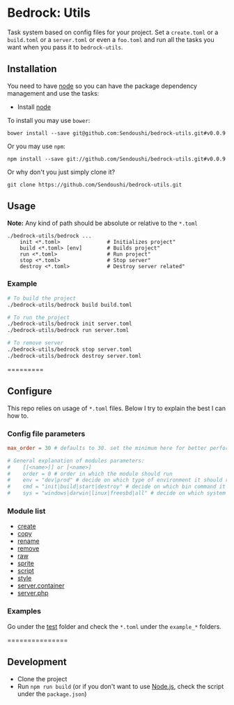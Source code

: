 # Bedrock: Utils

Task system based on config files for your project. Set a `create.toml` or a `build.toml` or a `server.toml` or even a `foo.toml` and run all the tasks you want when you pass it to `bedrock-utils`.<br>

## Installation
You need to have [node](http://nodejs.org) so you can have the package dependency management and use the tasks:
- Install [node](http://nodejs.org)

To install you may use ```bower```:
```
bower install --save git@github.com:Sendoushi/bedrock-utils.git#v0.0.9
```

Or you may use ```npm```:
```
npm install --save git://github.com/Sendoushi/bedrock-utils.git#v0.0.9
```

Or why don't you just simply clone it?
```
git clone https://github.com/Sendoushi/bedrock-utils.git
```

## Usage
**Note:** Any kind of path should be absolute or relative to the `*.toml`

```
./bedrock-utils/bedrock ...
    init <*.toml>               # Initializes project"
    build <*.toml> [env]        # Builds project"
    run <*.toml>                # Run project"
    stop <*.toml>               # Stop server"
    destroy <*.toml>            # Destroy server related"
```

### Example

```sh
# To build the project
./bedrock-utils/bedrock build build.toml

# To run the project
./bedrock-utils/bedrock init server.toml
./bedrock-utils/bedrock run server.toml

# To remove server
./bedrock-utils/bedrock stop server.toml
./bedrock-utils/bedrock destroy server.toml
```

=========

## Configure

This repo relies on usage of `*.toml` files. Below I try to explain the best I can how to.

### Config file parameters
```toml
max_order = 30 # defaults to 30. set the minimum here for better performance

# General explanation of modules parameters:
#    [[<name>]] or [<name>]
#    order = 0 # order in which the module should run
#    env = "dev|prod" # decide on which type of environment it should run, allows empty
#    cmd = "init|build|start|destroy" # decide on which bin command it should run, allows empty
#    sys = "windows|darwin|linux|freesbd|all" # decide on which system it should run
```

### Module list
- [create](docs/create.md)
- [copy](docs/file_copy.md)
- [rename](docs/file_rename.md)
- [remove](docs/file_remove.md)
- [raw](docs/raw.md)
- [sprite](docs/sprite.md)
- [script](docs/script.md)
- [style](docs/style.md)
- [server.container](docs/server_container.md)
- [server.php](docs/server_php.md)

### Examples
Go under the [test](test) folder and check the `*.toml` under the `example_*` folders.

===============

## Development
- Clone the project
- Run `npm run build` (or if you don't want to use [Node.js](http://nodejs.org/), check the script under the `package.json`)
